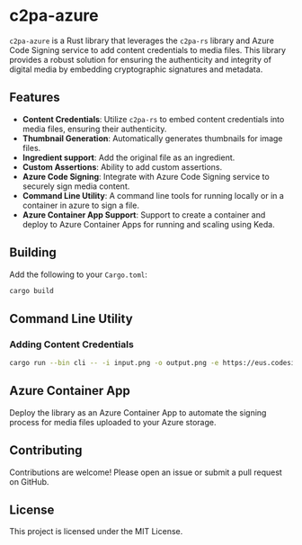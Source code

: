 # c2pa-azure

`c2pa-azure` is a Rust library that leverages the `c2pa-rs` library and Azure Code Signing service to add content credentials to media files. This library provides a robust solution for ensuring the authenticity and integrity of digital media by embedding cryptographic signatures and metadata.

## Features

- **Content Credentials**: Utilize `c2pa-rs` to embed content credentials into media files, ensuring their authenticity.
- **Thumbnail Generation**: Automatically generates thumbnails for image files.
- **Ingredient support**: Add the original file as an ingredient.
- **Custom Assertions**: Ability to add custom assertions.
- **Azure Code Signing**: Integrate with Azure Code Signing service to securely sign media content.
- **Command Line Utility**: A command line tools for running locally or in a container in azure to sign a file.
- **Azure Container App Support**: Support to create a container and deploy to Azure Container Apps for running and scaling using Keda.

## Building

Add the following to your `Cargo.toml`:

```bash
cargo build
```

## Command Line Utility

### Adding Content Credentials

```bash
cargo run --bin cli -- -i input.png -o output.png -e https://eus.codesigning.azure.net -a signing_account -c certificate_profile [-m manifest.json]
```
## Azure Container App

Deploy the library as an Azure Container App to automate the signing process for media files uploaded to your Azure storage.

## Contributing

Contributions are welcome! Please open an issue or submit a pull request on GitHub.

## License

This project is licensed under the MIT License.
